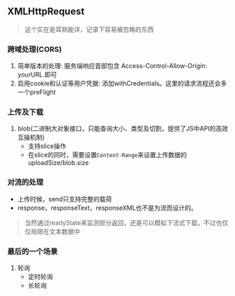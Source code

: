## XMLHttpRequest
> 这个实在是耳熟能详，记录下容易被忽略的东西

### 跨域处理(CORS)
1. 简单版本的处理: 服务端响应首部包含 Access-Control-Allow-Origin:  yourURL.即可
2. 启用cookie和认证等用户凭据: 添加withCredentials。这里的请求流程还会多一个preFlight

### 上传及下载
1. blob(二进制大对象接口，只能查询大小、类型及切割，提供了JS中API的高效互操机制)
    - 支持slice操作
    - 在slice的同时，需要设置`Content-Range`来设置上传数据的uploadSize/blob.size

### 对流的处理
- 上传时候，send只支持完整的载荷
- response，responseText，responseXML也不是为流而设计的。

> 当然通过readyState来监测部分返回，还是可以模拟下流式下载，不过也仅仅局限在文本数据中

### 最后的一个场景
1. 轮询
    - 定时轮询
    - 长轮询